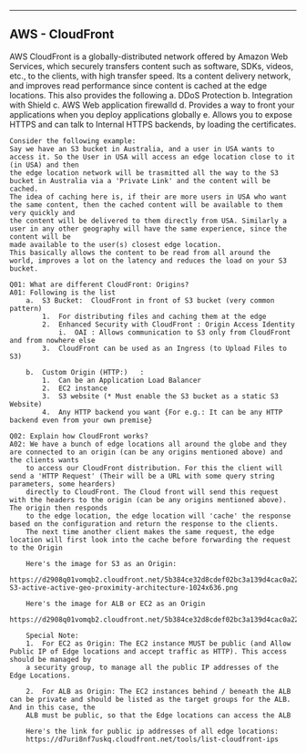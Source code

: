 -----------------------------------------------------------------------------------------------------------------------------------------------------------
AWS - CloudFront
-----------------------------------------------------------------------------------------------------------------------------------------------------------

AWS CloudFront is a globally-distributed network offered by Amazon Web Services, which securely transfers content such as software, SDKs, videos, etc., to 
the clients, with high transfer speed. Its a content delivery network, and improves read performance since content is cached at the edge locations.
This also provides the following
    a.  DDoS Protection
    b.  Integration with Shield
    c.  AWS Web application firewalld
    d.  Provides a way to front your applications when you deploy applications globally
    e.  Allows you to expose HTTPS and can talk to Internal HTTPS backends, by loading the certificates.

    Consider the following example:
    Say we have an S3 bucket in Australia, and a user in USA wants to access it. So the User in USA will access an edge location close to it (in USA) and then 
    the edge location network will be trasmitted all the way to the S3 bucket in Australia via a 'Private Link' and the content will be cached.
    The idea of caching here is, if their are more users in USA who want the same content, then the cached content will be available to them very quickly and 
    the content will be delivered to them directly from USA. Similarly a user in any other geography will have the same experience, since the content will be 
    made available to the user(s) closest edge location.
    This basically allows the content to be read from all around the world, improves a lot on the latency and reduces the load on your S3 bucket.

    Q01: What are different CloudFront: Origins?
    A01: Following is the list
        a.  S3 Bucket:  CloudFront in front of S3 bucket (very common pattern)
            1.  For distributing files and caching them at the edge
            2.  Enhanced Security with CloudFront : Origin Access Identity
                i.  OAI : Allows communication to S3 only from CloudFront and from nowhere else
            3.  CloudFront can be used as an Ingress (to Upload Files to S3)
        
        b.  Custom Origin (HTTP:)   :
            1.  Can be an Application Load Balancer
            2.  EC2 instance
            3.  S3 website (* Must enable the S3 bucket as a static S3 Website)
            4.  Any HTTP backend you want {For e.g.: It can be any HTTP backend even from your own premise}

    Q02: Explain how CloudFront works?
    A02: We have a bunch of edge locations all around the globe and they are connected to an origin (can be any origins mentioned above) and the clients wants
        to access our CloudFront distribution. For this the client will send a 'HTTP Request' (Their will be a URL with some query string parameters, some hearders) 
        directly to CloudFront. The Cloud front will send this request with the headers to the origin (can be any origins mentioned above). The origin then responds 
        to the edge location, the edge location will 'cache' the response based on the configuration and return the response to the clients.
        The next time another client makes the same request, the edge location will first look into the cache before forwarding the request to the Origin

        Here's the image for S3 as an Origin:
        https://d2908q01vomqb2.cloudfront.net/5b384ce32d8cdef02bc3a139d4cac0a22bb029e8/2022/07/15/CF-S3-active-active-geo-proximity-architecture-1024x636.png
    
        Here's the image for ALB or EC2 as an Origin
        https://d2908q01vomqb2.cloudfront.net/5b384ce32d8cdef02bc3a139d4cac0a22bb029e8/2017/12/19/Picture2.jpg

        Special Note: 
        1.  For EC2 as Origin: The EC2 instance MUST be public (and Allow Public IP of Edge locations and accept traffic as HTTP). This access should be managed by 
        a security group, to manage all the public IP addresses of the Edge Locations.

        2.  For ALB as Origin: The EC2 instances behind / beneath the ALB can be private and should be listed as the target groups for the ALB. And in this case, the 
        ALB must be public, so that the Edge locations can access the ALB

        Here's the link for public ip addresses of all edge locations:
        https://d7uri8nf7uskq.cloudfront.net/tools/list-cloudfront-ips


